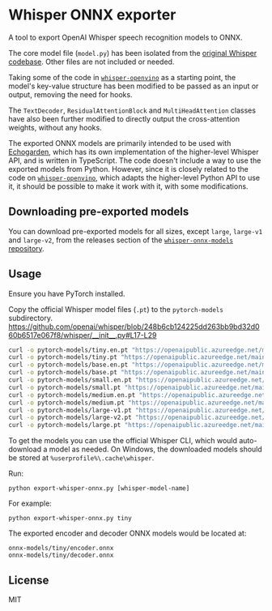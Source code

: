 # Whisper ONNX exporter

A tool to export OpenAI Whisper speech recognition models to ONNX.

The core model file (`model.py`) has been isolated from the [original Whisper codebase](https://github.com/openai/whisper). Other files are not included or needed.

Taking some of the code in [`whisper-openvino`](https://github.com/zhuzilin/whisper-openvino) as a starting point, the model's key-value structure has been modified to be passed as an input or output, removing the need for hooks.

The `TextDecoder`, `ResidualAttentionBlock` and `MultiHeadAttention` classes have also been further modified to directly output the cross-attention weights, without any hooks.

The exported ONNX models are primarily intended to be used with [Echogarden](https://github.com/echogarden-project/echogarden), which has its own implementation of the higher-level Whisper API, and is written in TypeScript. The code doesn't include a way to use the exported models from Python. However, since it is closely related to the code on [`whisper-openvino`](https://github.com/zhuzilin/whisper-openvino), which adapts the higher-level Python API to use it, it should be possible to make it work with it, with some modifications.

## Downloading pre-exported models

You can download pre-exported models for all sizes, except `large`, `large-v1` and `large-v2`, from the releases section of the [`whisper-onnx-models` repository](https://github.com/echogarden-project/whisper-onnx-models).

## Usage

Ensure you have PyTorch installed.

Copy the official Whisper model files (`.pt`) to the `pytorch-models` subdirectory.
https://github.com/openai/whisper/blob/248b6cb124225dd263bb9bd32d060b6517e067f8/whisper/__init__.py#L17-L29

```bash
curl -o pytorch-models/tiny.en.pt "https://openaipublic.azureedge.net/main/whisper/models/d3dd57d32accea0b295c96e26691aa14d8822fac7d9d27d5dc00b4ca2826dd03/tiny.en.pt"
curl -o pytorch-models/tiny.pt "https://openaipublic.azureedge.net/main/whisper/models/65147644a518d12f04e32d6f3b26facc3f8dd46e5390956a9424a650c0ce22b9/tiny.pt"
curl -o pytorch-models/base.en.pt "https://openaipublic.azureedge.net/main/whisper/models/25a8566e1d0c1e2231d1c762132cd20e0f96a85d16145c3a00adf5d1ac670ead/base.en.pt"
curl -o pytorch-models/base.pt "https://openaipublic.azureedge.net/main/whisper/models/ed3a0b6b1c0edf879ad9b11b1af5a0e6ab5db9205f891f668f8b0e6c6326e34e/base.pt"
curl -o pytorch-models/small.en.pt "https://openaipublic.azureedge.net/main/whisper/models/f953ad0fd29cacd07d5a9eda5624af0f6bcf2258be67c92b79389873d91e0872/small.en.pt"
curl -o pytorch-models/small.pt "https://openaipublic.azureedge.net/main/whisper/models/9ecf779972d90ba49c06d968637d720dd632c55bbf19d441fb42bf17a411e794/small.pt"
curl -o pytorch-models/medium.en.pt "https://openaipublic.azureedge.net/main/whisper/models/d7440d1dc186f76616474e0ff0b3b6b879abc9d1a4926b7adfa41db2d497ab4f/medium.en.pt"
curl -o pytorch-models/medium.pt "https://openaipublic.azureedge.net/main/whisper/models/345ae4da62f9b3d59415adc60127b97c714f32e89e936602e85993674d08dcb1/medium.pt"
curl -o pytorch-models/large-v1.pt "https://openaipublic.azureedge.net/main/whisper/models/e4b87e7e0bf463eb8e6956e646f1e277e901512310def2c24bf0e11bd3c28e9a/large-v1.pt"
curl -o pytorch-models/large-v2.pt "https://openaipublic.azureedge.net/main/whisper/models/81f7c96c852ee8fc832187b0132e569d6c3065a3252ed18e56effd0b6a73e524/large-v2.pt"
curl -o pytorch-models/large.pt "https://openaipublic.azureedge.net/main/whisper/models/81f7c96c852ee8fc832187b0132e569d6c3065a3252ed18e56effd0b6a73e524/large-v2.pt"
```

To get the models you can use the official Whisper CLI, which would auto-download a model as needed. On Windows, the downloaded models should be stored at `%userprofile%\.cache\whisper`.

Run:
```
python export-whisper-onnx.py [whisper-model-name]
```

For example:
```
python export-whisper-onnx.py tiny
```

The exported encoder and decoder ONNX models would be located at:
```
onnx-models/tiny/encoder.onnx
onnx-models/tiny/decoder.onnx
```

## License

MIT
